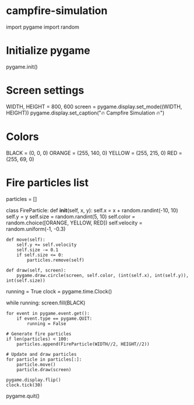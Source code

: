 # campfire-simulation
import pygame
import random

# Initialize pygame
pygame.init()

# Screen settings
WIDTH, HEIGHT = 800, 600
screen = pygame.display.set_mode((WIDTH, HEIGHT))
pygame.display.set_caption("🔥 Campfire Simulation 🔥")

# Colors
BLACK = (0, 0, 0)
ORANGE = (255, 140, 0)
YELLOW = (255, 215, 0)
RED = (255, 69, 0)

# Fire particles list
particles = []

class FireParticle:
    def __init__(self, x, y):
        self.x = x + random.randint(-10, 10)
        self.y = y
        self.size = random.randint(5, 10)
        self.color = random.choice([ORANGE, YELLOW, RED])
        self.velocity = random.uniform(-1, -0.3)

    def move(self):
        self.y += self.velocity
        self.size -= 0.1
        if self.size <= 0:
            particles.remove(self)

    def draw(self, screen):
        pygame.draw.circle(screen, self.color, (int(self.x), int(self.y)), int(self.size))

running = True
clock = pygame.time.Clock()

while running:
    screen.fill(BLACK)
    
    for event in pygame.event.get():
        if event.type == pygame.QUIT:
            running = False
    
    # Generate fire particles
    if len(particles) < 100:
        particles.append(FireParticle(WIDTH//2, HEIGHT//2))
    
    # Update and draw particles
    for particle in particles[:]:
        particle.move()
        particle.draw(screen)
    
    pygame.display.flip()
    clock.tick(30)

pygame.quit()
